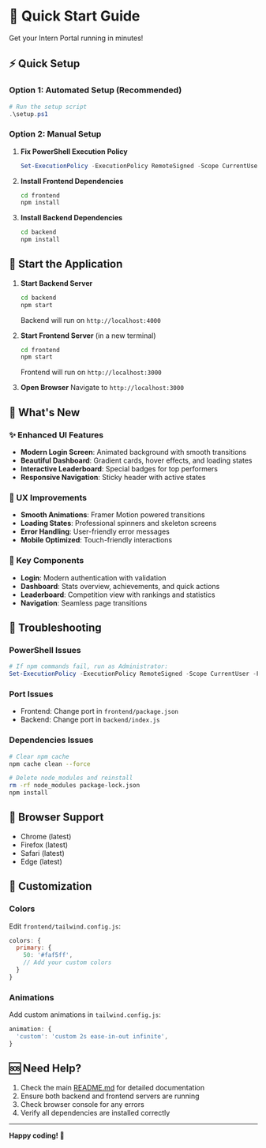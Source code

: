 # 🚀 Quick Start Guide

Get your Intern Portal running in minutes!

## ⚡ Quick Setup

### Option 1: Automated Setup (Recommended)
```powershell
# Run the setup script
.\setup.ps1
```

### Option 2: Manual Setup

1. **Fix PowerShell Execution Policy**
   ```powershell
   Set-ExecutionPolicy -ExecutionPolicy RemoteSigned -Scope CurrentUser
   ```

2. **Install Frontend Dependencies**
   ```bash
   cd frontend
   npm install
   ```

3. **Install Backend Dependencies**
   ```bash
   cd backend
   npm install
   ```

## 🎯 Start the Application

1. **Start Backend Server**
   ```bash
   cd backend
   npm start
   ```
   Backend will run on `http://localhost:4000`

2. **Start Frontend Server** (in a new terminal)
   ```bash
   cd frontend
   npm start
   ```
   Frontend will run on `http://localhost:3000`

3. **Open Browser**
   Navigate to `http://localhost:3000`

## 🎨 What's New

### ✨ Enhanced UI Features
- **Modern Login Screen**: Animated background with smooth transitions
- **Beautiful Dashboard**: Gradient cards, hover effects, and loading states
- **Interactive Leaderboard**: Special badges for top performers
- **Responsive Navigation**: Sticky header with active states

### 🚀 UX Improvements
- **Smooth Animations**: Framer Motion powered transitions
- **Loading States**: Professional spinners and skeleton screens
- **Error Handling**: User-friendly error messages
- **Mobile Optimized**: Touch-friendly interactions

### 🎯 Key Components
- **Login**: Modern authentication with validation
- **Dashboard**: Stats overview, achievements, and quick actions
- **Leaderboard**: Competition view with rankings and statistics
- **Navigation**: Seamless page transitions

## 🔧 Troubleshooting

### PowerShell Issues
```powershell
# If npm commands fail, run as Administrator:
Set-ExecutionPolicy -ExecutionPolicy RemoteSigned -Scope CurrentUser -Force
```

### Port Issues
- Frontend: Change port in `frontend/package.json`
- Backend: Change port in `backend/index.js`

### Dependencies Issues
```bash
# Clear npm cache
npm cache clean --force

# Delete node_modules and reinstall
rm -rf node_modules package-lock.json
npm install
```

## 📱 Browser Support
- Chrome (latest)
- Firefox (latest)
- Safari (latest)
- Edge (latest)

## 🎨 Customization

### Colors
Edit `frontend/tailwind.config.js`:
```javascript
colors: {
  primary: {
    50: '#faf5ff',
    // Add your custom colors
  }
}
```

### Animations
Add custom animations in `tailwind.config.js`:
```javascript
animation: {
  'custom': 'custom 2s ease-in-out infinite',
}
```

## 🆘 Need Help?

1. Check the main [README.md](README.md) for detailed documentation
2. Ensure both backend and frontend servers are running
3. Check browser console for any errors
4. Verify all dependencies are installed correctly

---

**Happy coding! 🎉** 